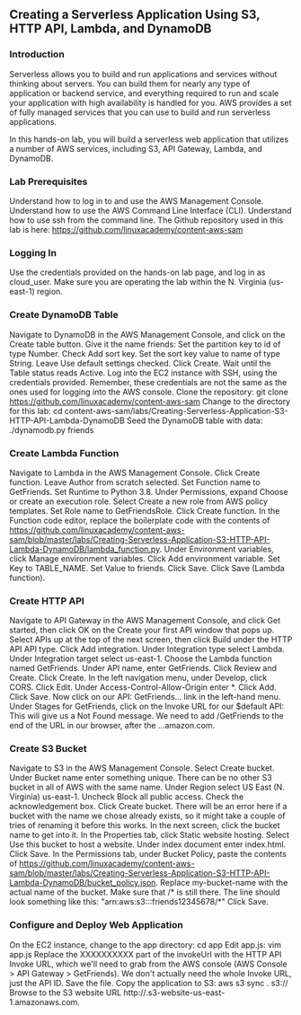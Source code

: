 ## Creating a Serverless Application Using S3, HTTP API, Lambda, and DynamoDB
### Introduction
Serverless allows you to build and run applications and services without thinking about servers. You can build them for nearly any type of application or backend service, and everything required to run and scale your application with high availability is handled for you. AWS provides a set of fully managed services that you can use to build and run serverless applications.

In this hands-on lab, you will build a serverless web application that utilizes a number of AWS services, including S3, API Gateway, Lambda, and DynamoDB.

### Lab Prerequisites
Understand how to log in to and use the AWS Management Console.
Understand how to use the AWS Command Line Interface (CLI).
Understand how to use ssh from the command line.
The Github repository used in this lab is here: https://github.com/linuxacademy/content-aws-sam

### Logging In

Use the credentials provided on the hands-on lab page, and log in as cloud_user. Make sure you are operating the lab within the N. Virginia (us-east-1) region.

### Create DynamoDB Table

Navigate to DynamoDB in the AWS Management Console, and click on the Create table button.
Give it the name friends:
Set the partition key to id of type Number.
Check Add sort key.
Set the sort key value to name of type String.
Leave Use default settings checked.
Click Create.
Wait until the Table status reads Active.
Log into the EC2 instance with SSH, using the credentials provided. Remember, these credentials are not the same as the ones used for logging into the AWS console.
Clone the repository:
 git clone https://github.com/linuxacademy/content-aws-sam
Change to the directory for this lab:
 cd content-aws-sam/labs/Creating-Serverless-Application-S3-HTTP-API-Lambda-DynamoDB
Seed the DynamoDB table with data:
 ./dynamodb.py friends

### Create Lambda Function

Navigate to Lambda in the AWS Management Console.
Click Create function.
Leave Author from scratch selected.
Set Function name to GetFriends.
Set Runtime to Python 3.8.
Under Permissions, expand Choose or create an execution role.
Select Create a new role from AWS policy templates.
Set Role name to GetFriendsRole.
Click Create function.
In the Function code editor, replace the boilerplate code with the contents of https://github.com/linuxacademy/content-aws-sam/blob/master/labs/Creating-Serverless-Application-S3-HTTP-API-Lambda-DynamoDB/lambda_function.py.
Under Environment variables, click Manage environment variables.
Click Add environment variable.
Set Key to TABLE_NAME.
Set Value to friends.
Click Save.
Click Save (Lambda function).

### Create HTTP API

Navigate to API Gateway in the AWS Management Console, and click Get started, then click OK on the Create your first API window that pops up.
Select APIs up at the top of the next screen, then click Build under the HTTP API API type.
Click Add integration.
Under Integration type select Lambda.
Under Integration target select us-east-1.
Choose the Lambda function named GetFriends.
Under API name, enter GetFriends.
Click Review and Create.
Click Create.
In the left navigation menu, under Develop, click CORS.
Click Edit.
Under Access-Control-Allow-Origin enter *.
Click Add.
Click Save.
Now click on our API: GetFriends... link in the left-hand menu.
Under Stages for GetFriends, click on the Invoke URL for our $default API:
This will give us a Not Found message. We need to add /GetFriends to the end of the URL in our browser, after the ...amazon.com.

### Create S3 Bucket

Navigate to S3 in the AWS Management Console.
Select Create bucket.
Under Bucket name enter something unique. There can be no other S3 bucket in all of AWS with the same name.
Under Region select US East (N. Virginia) us-east-1.
Uncheck Block all public access.
Check the acknowledgement box.
Click Create bucket. There will be an error here if a bucket with the name we chose already exists, so it might take a couple of tries of renaming it before this works.
In the next screen, click the bucket name to get into it.
In the Properties tab, click Static website hosting.
Select Use this bucket to host a website.
Under index document enter index.html.
Click Save.
In the Permissions tab, under Bucket Policy, paste the contents of https://github.com/linuxacademy/content-aws-sam/blob/master/labs/Creating-Serverless-Application-S3-HTTP-API-Lambda-DynamoDB/bucket_policy.json.
Replace my-bucket-name with the actual name of the bucket. Make sure that /* is still there. The line should look something like this:
"arn:aws:s3:::friends12345678/*"
Click Save.

### Configure and Deploy Web Application

On the EC2 instance, change to the app directory:
 cd app
Edit app.js:
 vim app.js
Replace the XXXXXXXXXX part of the invokeUrl with the HTTP API Invoke URL, which we'll need to grab from the AWS console (AWS Console > API Gateway > GetFriends). We don't actually need the whole Invoke URL, just the API ID.
Save the file.
Copy the application to S3:
 aws s3 sync . s3://<bucket name>
Browse to the S3 website URL http://.s3-website-us-east-1.amazonaws.com.